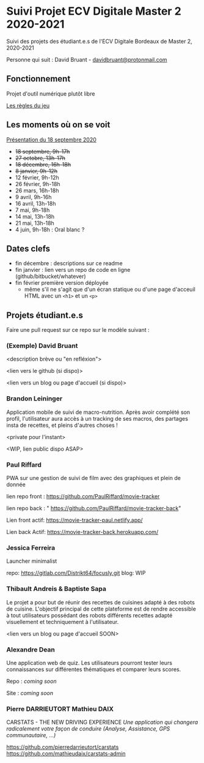 # Suivi Projet ECV Digitale Master 2 2020-2021

Suivi des projets des étudiant.e.s de l'ECV Digitale Bordeaux de Master 2, 2020-2021

Personne qui suit : David Bruant - davidbruant@protonmail.com

## Fonctionnement

Projet d'outil numérique plutôt libre

[Les règles du jeu](regles-du-jeu.md)


## Les moments où on se voit 

[Présentation du 18 septembre 2020](https://docs.google.com/presentation/d/1l7kVXWRp70IENnofx25A5m7Z5WBC1UeygjerWMqruwM/edit#slide=id.p)

- ~~18 septembre, 9h-17h~~
- ~~27 octobre, 13h-17h~~
- ~~18 décembre, 16h-18h~~
- ~~8 janvier, 9h-12h~~
- 12 février, 9h-12h 
- 26 février, 9h-18h
- 26 mars, 16h-18h
- 9 avril, 9h-16h
- 16 avril, 13h-18h
- 7 mai, 9h-18h
- 14 mai, 13h-18h
- 21 mai, 13h-18h
- 4 juin, 9h-18h : Oral blanc ? 


## Dates clefs

- fin décembre : descriptions sur ce readme
- fin janvier : lien vers un repo de code en ligne (github/bitbucket/whatever)
- fin février première version déployée
  - même s'il ne s'agit que d'un écran statique ou d'une page d'acceuil HTML avec un `<h1>` et un `<p>`


## Projets étudiant.e.s

Faire une pull request sur ce repo sur le modèle suivant :


### (Exemple) David Bruant

<description brève ou "en refléxion">

<lien vers le github (si dispo)>

<lien vers un blog ou page d'accueil (si dispo)>



### Brandon Leininger

Application mobile de suivi de macro-nutrition.
Après avoir complété son profil, l'utilisateur aura accès à un tracking de ses macros, des partages insta de recettes, et pleins d'autres choses !

<private pour l'instant>

<WIP, lien public dispo ASAP>

### Paul Riffard

PWA sur une gestion de suivi de film avec des graphiques et plein de donnée

lien repo front : https://github.com/PaulRiffard/movie-tracker

lien repo back : " https://github.com/PaulRiffard/movie-tracker-back"

Lien front actif: https://movie-tracker-paul.netlify.app/

Lien back Actif: https://movie-tracker-back.herokuapp.com/

### Jessica Ferreira

Launcher minimalist

repo: https://gitlab.com/Distrikt64/focusly.git
blog: WIP

### Thibault Andreis & Baptiste Sapa

Le projet a pour but de réunir des recettes de cuisines adapté à des robots de cuisine. L'objectif principal de cette plateforme est de rendre accessible à tout utilisateurs possédant des robots différents recettes adapté visuellement et techniquement à l'utilisateur.

<lien vers le github SOON>

<lien vers un blog ou page d'accueil SOON>


### Alexandre Dean

Une application web de quiz. Les utilisateurs pourront tester leurs connaissances sur différentes thématiques et comparer leurs scores.

Repo : *coming soon*

Site : *coming soon*

### Pierre DARRIEUTORT Mathieu DAIX

CARSTATS - THE NEW DRIVING EXPERIENCE
*Une application qui changera radicalement votre façon de conduire (Analyse, Assistance, GPS communautaire, ...)*

https://github.com/pierredarrieutort/carstats<br/>
https://github.com/mathieudaix/carstats-admin
